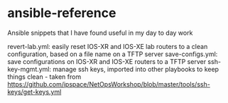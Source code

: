 # ansible-reference
Ansible snippets that I have found useful in my day to day work

revert-lab.yml: easily reset IOS-XR and IOS-XE lab routers to a clean configuration, based on a file name on a TFTP server
save-configs.yml: save configurations on IOS-XR and IOS-XE routers to a TFTP server
ssh-key-mgmt.yml: manage ssh keys, imported into other playbooks to keep things clean - taken from https://github.com/ipspace/NetOpsWorkshop/blob/master/tools/ssh-keys/get-keys.yml
